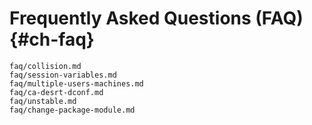# Frequently Asked Questions (FAQ) {#ch-faq}

```{=include=} sections
faq/collision.md
faq/session-variables.md
faq/multiple-users-machines.md
faq/ca-desrt-dconf.md
faq/unstable.md
faq/change-package-module.md
```
